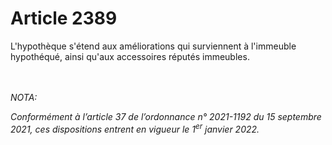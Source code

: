 # Article 2389

<p>L'hypothèque s'étend aux améliorations qui surviennent à l'immeuble hypothéqué, ainsi qu'aux accessoires réputés immeubles.</p><br/><br/><i>NOTA:<p>Conformément à l’article 37 de l’ordonnance n° 2021-1192 du 15 septembre 2021, ces dispositions entrent en vigueur le 1<sup>er</sup> janvier 2022.</p></i>